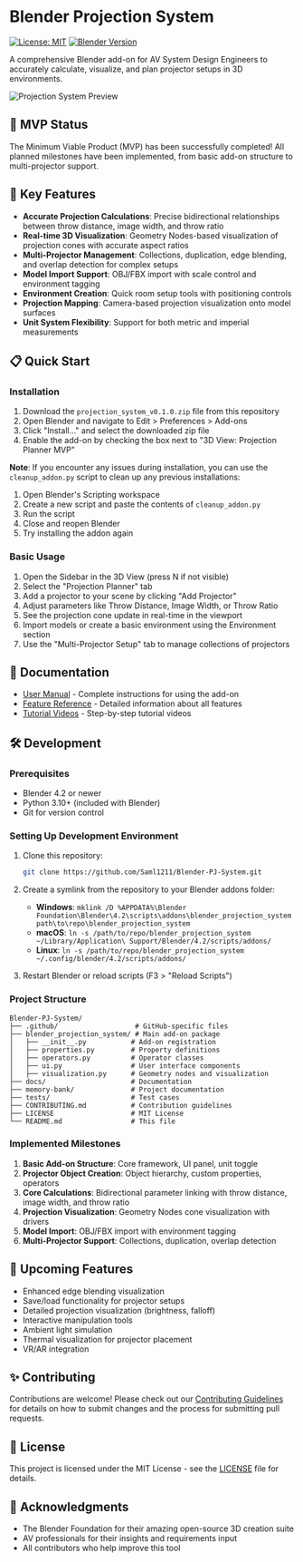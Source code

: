 # Blender Projection System

[![License: MIT](https://img.shields.io/badge/License-MIT-blue.svg)](https://opensource.org/licenses/MIT)
[![Blender Version](https://img.shields.io/badge/Blender-4.2%2B-orange)](https://www.blender.org/)

A comprehensive Blender add-on for AV System Design Engineers to accurately calculate, visualize, and plan projector setups in 3D environments.

![Projection System Preview](docs/images/preview.png)

## 🎯 MVP Status

The Minimum Viable Product (MVP) has been successfully completed! All planned milestones have been implemented, from basic add-on structure to multi-projector support.

## 🔑 Key Features

- **Accurate Projection Calculations**: Precise bidirectional relationships between throw distance, image width, and throw ratio
- **Real-time 3D Visualization**: Geometry Nodes-based visualization of projection cones with accurate aspect ratios
- **Multi-Projector Management**: Collections, duplication, edge blending, and overlap detection for complex setups
- **Model Import Support**: OBJ/FBX import with scale control and environment tagging
- **Environment Creation**: Quick room setup tools with positioning controls
- **Projection Mapping**: Camera-based projection visualization onto model surfaces
- **Unit System Flexibility**: Support for both metric and imperial measurements

## 📋 Quick Start

### Installation

1. Download the `projection_system_v0.1.0.zip` file from this repository
2. Open Blender and navigate to Edit > Preferences > Add-ons
3. Click "Install..." and select the downloaded zip file
4. Enable the add-on by checking the box next to "3D View: Projection Planner MVP"

**Note**: If you encounter any issues during installation, you can use the `cleanup_addon.py` script to clean up any previous installations:

1. Open Blender's Scripting workspace
2. Create a new script and paste the contents of `cleanup_addon.py`
3. Run the script
4. Close and reopen Blender
5. Try installing the addon again

### Basic Usage

1. Open the Sidebar in the 3D View (press N if not visible)
2. Select the "Projection Planner" tab
3. Add a projector to your scene by clicking "Add Projector"
4. Adjust parameters like Throw Distance, Image Width, or Throw Ratio
5. See the projection cone update in real-time in the viewport
6. Import models or create a basic environment using the Environment section
7. Use the "Multi-Projector Setup" tab to manage collections of projectors

## 📖 Documentation

- [User Manual](docs/manual/index.md) - Complete instructions for using the add-on
- [Feature Reference](docs/features/index.md) - Detailed information about all features
- [Tutorial Videos](docs/tutorials/index.md) - Step-by-step tutorial videos

## 🛠️ Development

### Prerequisites

- Blender 4.2 or newer
- Python 3.10+ (included with Blender)
- Git for version control

### Setting Up Development Environment

1. Clone this repository:

   ```bash
   git clone https://github.com/Saml1211/Blender-PJ-System.git
   ```

2. Create a symlink from the repository to your Blender addons folder:
   - **Windows**: `mklink /D %APPDATA%\Blender Foundation\Blender\4.2\scripts\addons\blender_projection_system path\to\repo\blender_projection_system`
   - **macOS**: `ln -s /path/to/repo/blender_projection_system ~/Library/Application\ Support/Blender/4.2/scripts/addons/`
   - **Linux**: `ln -s /path/to/repo/blender_projection_system ~/.config/blender/4.2/scripts/addons/`

3. Restart Blender or reload scripts (F3 > "Reload Scripts")

### Project Structure

```plaintext
Blender-PJ-System/
├── .github/                   # GitHub-specific files
├── blender_projection_system/ # Main add-on package
│   ├── __init__.py           # Add-on registration
│   ├── properties.py         # Property definitions
│   ├── operators.py          # Operator classes
│   ├── ui.py                 # User interface components
│   ├── visualization.py      # Geometry nodes and visualization
├── docs/                     # Documentation
├── memory-bank/              # Project documentation
├── tests/                    # Test cases
├── CONTRIBUTING.md           # Contribution guidelines
├── LICENSE                   # MIT License
└── README.md                 # This file
```

### Implemented Milestones

1. **Basic Add-on Structure**: Core framework, UI panel, unit toggle
2. **Projector Object Creation**: Object hierarchy, custom properties, operators
3. **Core Calculations**: Bidirectional parameter linking with throw distance, image width, and throw ratio
4. **Projection Visualization**: Geometry Nodes cone visualization with drivers
5. **Model Import**: OBJ/FBX import with environment tagging
6. **Multi-Projector Support**: Collections, duplication, overlap detection

## 🚀 Upcoming Features

- Enhanced edge blending visualization
- Save/load functionality for projector setups
- Detailed projection visualization (brightness, falloff)
- Interactive manipulation tools
- Ambient light simulation
- Thermal visualization for projector placement
- VR/AR integration

## ✨ Contributing

Contributions are welcome! Please check out our [Contributing Guidelines](CONTRIBUTING.md) for details on how to submit changes and the process for submitting pull requests.

## 📝 License

This project is licensed under the MIT License - see the [LICENSE](LICENSE) file for details.

## 🙏 Acknowledgments

- The Blender Foundation for their amazing open-source 3D creation suite
- AV professionals for their insights and requirements input
- All contributors who help improve this tool
